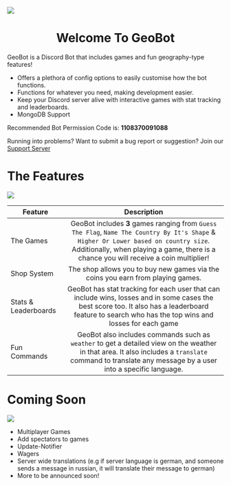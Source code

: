 ![](https://cdn.discordapp.com/attachments/831180817064656907/971885518306558012/GeoBot.png)
<p align="center">
  <a href="https://discord.gg/UgvTHmuyNK
    <img src="https://discordapp.com/api/guilds/809362745354354688/widget.png?style=shield" alt="Discord Server">
  </a><h1 align="center">Welcome To GeoBot</h1>
      </p>
                        
GeoBot is a Discord Bot that includes games and fun geography-type features!
                        
<ul>
<li>Offers a plethora of config options to easily customise how the bot functions.</li>
<li>Functions for whatever you need, making development easier.</li>
<li>Keep your Discord server alive with interactive games with stat tracking and leaderboards.</li>
<li>MongoDB Support
</ul>

Recommended Bot Permission Code is: **1108370091088**
                        
Running into problems? Want to submit a bug report or suggestion? Join our [Support Server](https://discord.gg/UgvTHmuyNK)


# The Features
![](https://media.discordapp.net/attachments/831180817064656907/971885518067478538/GeoBot_1.png)

            
| Feature        | Description           |
| ------------- |:-------------:|
| The Games    | GeoBot includes **3** games ranging from `Guess The Flag`, `Name The Country By It's Shape` & `Higher Or Lower based on country size`. Additionally, when playing a game, there is a chance you will receive a coin multiplier! |
| Shop System      | The shop allows you to buy new games via the coins you earn from playing games.     |
| Stats & Leaderboards | GeoBot has stat tracking for each user that can include wins, losses and in some cases the best score too. It also has a leaderboard feature to search who has the top wins and losses for each game|
| Fun Commands      | GeoBot also includes commands such as `weather` to get a detailed view on the weather in that area. It also includes a `translate` command to translate any message by a user into a specific language.     |

# Coming Soon
![](https://media.discordapp.net/attachments/831180817064656907/971885517828411472/GeoBot_2.png)
<ul>
    <li>Multiplayer Games</li>
    <li>Add spectators to games</li>
    <li>Update-Notifier</li>
    <li>Wagers</li>
    <li>Server wide translations (e.g if server language is german, and someone sends a message in russian, it will translate their message to german)</li>
    <li>More to be announced soon!</li>
</ul>

